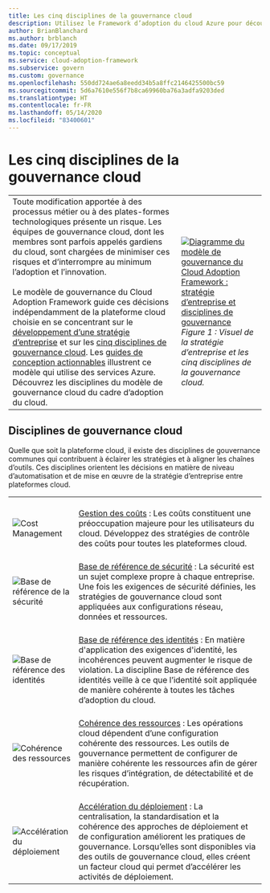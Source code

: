 ```yaml
---
title: Les cinq disciplines de la gouvernance cloud
description: Utilisez le Framework d’adoption du cloud Azure pour découvrir la gestion des coûts, l’accélération du déploiement, la base de référence des identités, la cohérence des ressources et la base de référence de la sécurité.
author: BrianBlanchard
ms.author: brblanch
ms.date: 09/17/2019
ms.topic: conceptual
ms.service: cloud-adoption-framework
ms.subservice: govern
ms.custom: governance
ms.openlocfilehash: 550dd724ae6a8eedd34b5a8ffc2146425500bc59
ms.sourcegitcommit: 5d6a7610e556f7b8ca69960ba76a3adfa9203ded
ms.translationtype: HT
ms.contentlocale: fr-FR
ms.lasthandoff: 05/14/2020
ms.locfileid: "83400601"
---
```

# <a name="the-five-disciplines-of-cloud-governance"></a>Les cinq disciplines de la gouvernance cloud

<!-- docsTest:ignore "Disciplines of Cloud Governance" "Cost Management" "Deployment Acceleration" "Identity Baseline" "Resource Consistency" "Security Baseline" -->
<!-- markdownlint-disable MD033 -->

| | |
|---|---|
| Toute modification apportée à des processus métier ou à des plates-formes technologiques présente un risque. Les équipes de gouvernance cloud, dont les membres sont parfois appelés gardiens du cloud, sont chargées de minimiser ces risques et d’interrompre au minimum l’adoption et l’innovation. <br><br> Le modèle de gouvernance du Cloud Adoption Framework guide ces décisions indépendamment de la plateforme cloud choisie en se concentrant sur le [développement d’une stratégie d’entreprise](./corporate-policy.md) et sur les [cinq disciplines de gouvernance cloud](#disciplines-of-cloud-governance). Les [guides de conception actionnables](./guides/index.md) illustrent ce modèle qui utilise des services Azure. Découvrez les disciplines du modèle de gouvernance cloud du cadre d’adoption du cloud. | <br><br> [![Diagramme du modèle de gouvernance du Cloud Adoption Framework : stratégie d’entreprise et disciplines de gouvernance](../_images/operational-transformation-govern-thumbnail.png)](../_images/operational-transformation-govern-large.png#lightbox) <br> _Figure 1 : Visuel de la stratégie d’entreprise et les cinq disciplines de la gouvernance cloud._ |

## <a name="disciplines-of-cloud-governance"></a>Disciplines de gouvernance cloud

Quelle que soit la plateforme cloud, il existe des disciplines de gouvernance communes qui contribuent à éclairer les stratégies et à aligner les chaînes d’outils. Ces disciplines orientent les décisions en matière de niveau d’automatisation et de mise en œuvre de la stratégie d’entreprise entre plateformes cloud.

| | |
|---|---|
| <br> ![Cost Management](../_images/govern/cost-management.png) | <br> [Gestion des coûts](./cost-management/index.md) : Les coûts constituent une préoccupation majeure pour les utilisateurs du cloud. Développez des stratégies de contrôle des coûts pour toutes les plateformes cloud. |
| <br> ![Base de référence de la sécurité](../_images/govern/security-baseline.png) | <br> [Base de référence de sécurité](./security-baseline/index.md) : La sécurité est un sujet complexe propre à chaque entreprise. Une fois les exigences de sécurité définies, les stratégies de gouvernance cloud sont appliquées aux configurations réseau, données et ressources.|
| <br> ![Base de référence des identités](../_images/govern/identity-baseline.png) | <br> [Base de référence des identités](./identity-baseline/index.md) : En matière d'application des exigences d'identité, les incohérences peuvent augmenter le risque de violation. La discipline Base de référence des identités veille à ce que l’identité soit appliquée de manière cohérente à toutes les tâches d’adoption du cloud. |
| <br> ![Cohérence des ressources](../_images/govern/resource-consistency.png) | <br> [Cohérence des ressources](./resource-consistency/index.md) : Les opérations cloud dépendent d’une configuration cohérente des ressources. Les outils de gouvernance permettent de configurer de manière cohérente les ressources afin de gérer les risques d’intégration, de détectabilité et de récupération. |
| <br> ![Accélération du déploiement](../_images/govern/deployment-acceleration.png) | <br> [Accélération du déploiement](./deployment-acceleration/index.md) : La centralisation, la standardisation et la cohérence des approches de déploiement et de configuration améliorent les pratiques de gouvernance. Lorsqu’elles sont disponibles via des outils de gouvernance cloud, elles créent un facteur cloud qui permet d’accélérer les activités de déploiement. |
